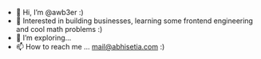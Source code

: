- 👋 Hi, I’m @awb3er :)
- 🌱 Interested in building businesses, learning some frontend engineering and cool math problems :)
- 💞️ I’m exploring...
- 📫 How to reach me ... mail@abhisetia.com :)

<!---
awb3er/awb3er is a ✨ special ✨ repository because its `README.md` (this file) appears on your GitHub profile.
You can click the Preview link to take a look at your changes.
--->
